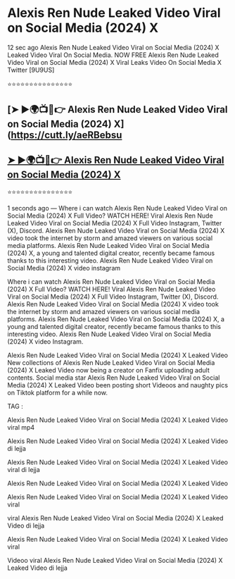 ﻿# Alexis Ren Nude Leaked Video Viral on Social Media (2024) X



12 sec ago Alexis Ren Nude Leaked Video Viral on Social Media (2024) X Leaked Video Viral On Social Media. NOW FREE Alexis Ren Nude Leaked Video Viral on Social Media (2024) X Viral Leaks Video On Social Media X Twitter [9U9US]

⭐⭐⭐⭐⭐⭐⭐⭐⭐⭐⭐⭐⭐⭐⭐

## [➤ ►🌍📺📱👉 Alexis Ren Nude Leaked Video Viral on Social Media (2024) X](https://cutt.ly/aeRBebsu

## [➤ ►🌍📺📱👉 Alexis Ren Nude Leaked Video Viral on Social Media (2024) X](https://cutt.ly/aeRBebsu)


⭐⭐⭐⭐⭐⭐⭐⭐⭐⭐⭐⭐⭐⭐⭐



1 seconds ago — Where i can watch Alexis Ren Nude Leaked Video Viral on Social Media (2024) X Full Video? WATCH HERE! Viral Alexis Ren Nude Leaked Video Viral on Social Media (2024) X Full Video Instagram, Twitter (X), Discord. Alexis Ren Nude Leaked Video Viral on Social Media (2024) X video took the internet by storm and amazed viewers on various social media platforms. Alexis Ren Nude Leaked Video Viral on Social Media (2024) X, a young and talented digital creator, recently became famous thanks to this interesting video. Alexis Ren Nude Leaked Video Viral on Social Media (2024) X video instagram

Where i can watch Alexis Ren Nude Leaked Video Viral on Social Media (2024) X Full Video? WATCH HERE! Viral Alexis Ren Nude Leaked Video Viral on Social Media (2024) X Full Video Instagram, Twitter (X), Discord. Alexis Ren Nude Leaked Video Viral on Social Media (2024) X video took the internet by storm and amazed viewers on various social media platforms. Alexis Ren Nude Leaked Video Viral on Social Media (2024) X, a young and talented digital creator, recently became famous thanks to this interesting video. Alexis Ren Nude Leaked Video Viral on Social Media (2024) X video Instagram.

Alexis Ren Nude Leaked Video Viral on Social Media (2024) X Leaked Video New collections of Alexis Ren Nude Leaked Video Viral on Social Media (2024) X Leaked Video now being a creator on Fanfix uploading adult contents. Social media star Alexis Ren Nude Leaked Video Viral on Social Media (2024) X Leaked Video been posting short Videoos and naughty pics on Tiktok platform for a while now.

TAG :

 

Alexis Ren Nude Leaked Video Viral on Social Media (2024) X Leaked Video viral mp4

 

Alexis Ren Nude Leaked Video Viral on Social Media (2024) X Leaked Video di lejja

 

Alexis Ren Nude Leaked Video Viral on Social Media (2024) X Leaked Video viral di lejja

 

Alexis Ren Nude Leaked Video Viral on Social Media (2024) X Leaked Video

 

Alexis Ren Nude Leaked Video Viral on Social Media (2024) X Leaked Video viral

 

viral Alexis Ren Nude Leaked Video Viral on Social Media (2024) X Leaked Video di lejja

 

Alexis Ren Nude Leaked Video Viral on Social Media (2024) X Leaked Video viral

 

Videoo viral Alexis Ren Nude Leaked Video Viral on Social Media (2024) X Leaked Video di lejja